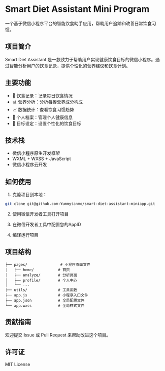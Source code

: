 # Smart Diet Assistant Mini Program

一个基于微信小程序平台的智能饮食助手应用，帮助用户追踪和改善日常饮食习惯。

## 项目简介

Smart Diet Assistant 是一款致力于帮助用户实现健康饮食目标的微信小程序。通过智能分析用户的饮食记录，提供个性化的营养建议和饮食计划。

## 主要功能

- 📝 饮食记录：记录每日饮食情况
- 📊 营养分析：分析每餐营养成分构成
- 📈 数据统计：查看饮食习惯趋势
- 👤 个人档案：管理个人健康信息
- 🎯 目标设定：设置个性化的饮食目标

## 技术栈

- 微信小程序原生开发框架
- WXML + WXSS + JavaScript
- 微信小程序云开发

## 如何使用

1. 克隆项目到本地：
```bash
git clone git@github.com:Yummytanmo/smart-diet-assistant-miniapp.git
```

2. 使用微信开发者工具打开项目

3. 在微信开发者工具中配置您的AppID

4. 编译运行项目

## 项目结构

```
├── pages/               # 小程序页面文件
│   ├── home/           # 首页
│   ├── analyze/        # 分析页面
│   ├── profile/        # 个人中心
│   └── ...
├── utils/              # 工具函数
├── app.js              # 小程序入口文件
├── app.json            # 全局配置文件
└── app.wxss            # 全局样式文件
```

## 贡献指南

欢迎提交 Issue 或 Pull Request 来帮助改进这个项目。

## 许可证

MIT License 